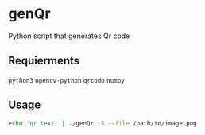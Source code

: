 # genQr
Python script that generates Qr code

## Requierments
``python3`` ``opencv-python`` ``qrcode`` ``numpy``

## Usage
```bash
echo 'qr text' | ./genQr -S --file /path/to/image.png
```

